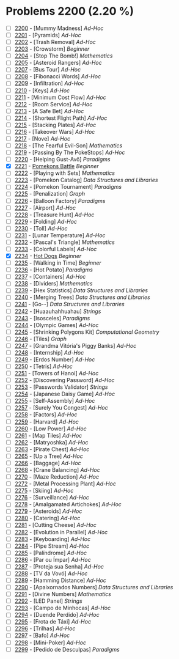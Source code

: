 # Problems 2200 (2.20 %)


- [ ] [2200](https://www.beecrowd.com.br/judge/en/problems/view/2200) - [Mummy Madness] *Ad-Hoc*
- [ ] [2201](https://www.beecrowd.com.br/judge/en/problems/view/2201) - [Pyramids] *Ad-Hoc*
- [ ] [2202](https://www.beecrowd.com.br/judge/en/problems/view/2202) - [Trash Removal] *Ad-Hoc*
- [ ] [2203](https://www.beecrowd.com.br/judge/en/problems/view/2203) - [Crowstorm] *Beginner*
- [ ] [2204](https://www.beecrowd.com.br/judge/en/problems/view/2204) - [Stop The Bomb!] *Mathematics*
- [ ] [2205](https://www.beecrowd.com.br/judge/en/problems/view/2205) - [Asteroid Rangers] *Ad-Hoc*
- [ ] [2207](https://www.beecrowd.com.br/judge/en/problems/view/2207) - [Bus Tour] *Ad-Hoc*
- [ ] [2208](https://www.beecrowd.com.br/judge/en/problems/view/2208) - [Fibonacci Words] *Ad-Hoc*
- [ ] [2209](https://www.beecrowd.com.br/judge/en/problems/view/2209) - [Infiltration] *Ad-Hoc*
- [ ] [2210](https://www.beecrowd.com.br/judge/en/problems/view/2210) - [Keys] *Ad-Hoc*
- [ ] [2211](https://www.beecrowd.com.br/judge/en/problems/view/2211) - [Minimum Cost Flow] *Ad-Hoc*
- [ ] [2212](https://www.beecrowd.com.br/judge/en/problems/view/2212) - [Room Service] *Ad-Hoc*
- [ ] [2213](https://www.beecrowd.com.br/judge/en/problems/view/2213) - [A Safe Bet] *Ad-Hoc*
- [ ] [2214](https://www.beecrowd.com.br/judge/en/problems/view/2214) - [Shortest Flight Path] *Ad-Hoc*
- [ ] [2215](https://www.beecrowd.com.br/judge/en/problems/view/2215) - [Stacking Plates] *Ad-Hoc*
- [ ] [2216](https://www.beecrowd.com.br/judge/en/problems/view/2216) - [Takeover Wars] *Ad-Hoc*
- [ ] [2217](https://www.beecrowd.com.br/judge/en/problems/view/2217) - [Nove] *Ad-Hoc*
- [ ] [2218](https://www.beecrowd.com.br/judge/en/problems/view/2218) - [The Fearful Evil-Son] *Mathematics*
- [ ] [2219](https://www.beecrowd.com.br/judge/en/problems/view/2219) - [Passing By The PokeStops] *Ad-Hoc*
- [ ] [2220](https://www.beecrowd.com.br/judge/en/problems/view/2220) - [Helping Gust-Avô] *Paradigms*
- [x] [2221](https://www.beecrowd.com.br/judge/en/problems/view/2221) - [Pomekons Battle](https://github.com/Luc4sguilherme/beecrowd/blob/master/problems/[2200-2299]/2221/code.js) *Beginner*
- [ ] [2222](https://www.beecrowd.com.br/judge/en/problems/view/2222) - [Playing with Sets] *Mathematics*
- [ ] [2223](https://www.beecrowd.com.br/judge/en/problems/view/2223) - [Pomekon Catalog] *Data Structures and Libraries*
- [ ] [2224](https://www.beecrowd.com.br/judge/en/problems/view/2224) - [Pomekon Tournament] *Paradigms*
- [ ] [2225](https://www.beecrowd.com.br/judge/en/problems/view/2225) - [Penalization] *Graph*
- [ ] [2226](https://www.beecrowd.com.br/judge/en/problems/view/2226) - [Balloon Factory] *Paradigms*
- [ ] [2227](https://www.beecrowd.com.br/judge/en/problems/view/2227) - [Airport] *Ad-Hoc*
- [ ] [2228](https://www.beecrowd.com.br/judge/en/problems/view/2228) - [Treasure Hunt] *Ad-Hoc*
- [ ] [2229](https://www.beecrowd.com.br/judge/en/problems/view/2229) - [Folding] *Ad-Hoc*
- [ ] [2230](https://www.beecrowd.com.br/judge/en/problems/view/2230) - [Toll] *Ad-Hoc*
- [ ] [2231](https://www.beecrowd.com.br/judge/en/problems/view/2231) - [Lunar Temperature] *Ad-Hoc*
- [ ] [2232](https://www.beecrowd.com.br/judge/en/problems/view/2232) - [Pascal's Triangle] *Mathematics*
- [ ] [2233](https://www.beecrowd.com.br/judge/en/problems/view/2233) - [Colorful Labels] *Ad-Hoc*
- [x] [2234](https://www.beecrowd.com.br/judge/en/problems/view/2234) - [Hot Dogs](https://github.com/Luc4sguilherme/beecrowd/blob/master/problems/[2200-2299]/2234/code.js) *Beginner*
- [ ] [2235](https://www.beecrowd.com.br/judge/en/problems/view/2235) - [Walking in Time] *Beginner*
- [ ] [2236](https://www.beecrowd.com.br/judge/en/problems/view/2236) - [Hot Potato] *Paradigms*
- [ ] [2237](https://www.beecrowd.com.br/judge/en/problems/view/2237) - [Containers] *Ad-Hoc*
- [ ] [2238](https://www.beecrowd.com.br/judge/en/problems/view/2238) - [Dividers] *Mathematics*
- [ ] [2239](https://www.beecrowd.com.br/judge/en/problems/view/2239) - [Hex Statistics] *Data Structures and Libraries*
- [ ] [2240](https://www.beecrowd.com.br/judge/en/problems/view/2240) - [Merging Trees] *Data Structures and Libraries*
- [ ] [2241](https://www.beecrowd.com.br/judge/en/problems/view/2241) - [Go--] *Data Structures and Libraries*
- [ ] [2242](https://www.beecrowd.com.br/judge/en/problems/view/2242) - [Huaauhahhuahau] *Strings*
- [ ] [2243](https://www.beecrowd.com.br/judge/en/problems/view/2243) - [Isosceles] *Paradigms*
- [ ] [2244](https://www.beecrowd.com.br/judge/en/problems/view/2244) - [Olympic Games] *Ad-Hoc*
- [ ] [2245](https://www.beecrowd.com.br/judge/en/problems/view/2245) - [Shrinking Polygons Kit] *Computational Geometry*
- [ ] [2246](https://www.beecrowd.com.br/judge/en/problems/view/2246) - [Tiles] *Graph*
- [ ] [2247](https://www.beecrowd.com.br/judge/en/problems/view/2247) - [Grandma Vitória's Piggy Banks] *Ad-Hoc*
- [ ] [2248](https://www.beecrowd.com.br/judge/en/problems/view/2248) - [Internship] *Ad-Hoc*
- [ ] [2249](https://www.beecrowd.com.br/judge/en/problems/view/2249) - [Erdos Number] *Ad-Hoc*
- [ ] [2250](https://www.beecrowd.com.br/judge/en/problems/view/2250) - [Tetris] *Ad-Hoc*
- [ ] [2251](https://www.beecrowd.com.br/judge/en/problems/view/2251) - [Towers of Hanoi] *Ad-Hoc*
- [ ] [2252](https://www.beecrowd.com.br/judge/en/problems/view/2252) - [Discovering Password] *Ad-Hoc*
- [ ] [2253](https://www.beecrowd.com.br/judge/en/problems/view/2253) - [Passwords Validator] *Strings*
- [ ] [2254](https://www.beecrowd.com.br/judge/en/problems/view/2254) - [Japanese Daisy Game] *Ad-Hoc*
- [ ] [2255](https://www.beecrowd.com.br/judge/en/problems/view/2255) - [Self-Assembly] *Ad-Hoc*
- [ ] [2257](https://www.beecrowd.com.br/judge/en/problems/view/2257) - [Surely You Congest] *Ad-Hoc*
- [ ] [2258](https://www.beecrowd.com.br/judge/en/problems/view/2258) - [Factors] *Ad-Hoc*
- [ ] [2259](https://www.beecrowd.com.br/judge/en/problems/view/2259) - [Harvard] *Ad-Hoc*
- [ ] [2260](https://www.beecrowd.com.br/judge/en/problems/view/2260) - [Low Power] *Ad-Hoc*
- [ ] [2261](https://www.beecrowd.com.br/judge/en/problems/view/2261) - [Map Tiles] *Ad-Hoc*
- [ ] [2262](https://www.beecrowd.com.br/judge/en/problems/view/2262) - [Matryoshka] *Ad-Hoc*
- [ ] [2263](https://www.beecrowd.com.br/judge/en/problems/view/2263) - [Pirate Chest] *Ad-Hoc*
- [ ] [2265](https://www.beecrowd.com.br/judge/en/problems/view/2265) - [Up a Tree] *Ad-Hoc*
- [ ] [2266](https://www.beecrowd.com.br/judge/en/problems/view/2266) - [Baggage] *Ad-Hoc*
- [ ] [2268](https://www.beecrowd.com.br/judge/en/problems/view/2268) - [Crane Balancing] *Ad-Hoc*
- [ ] [2270](https://www.beecrowd.com.br/judge/en/problems/view/2270) - [Maze Reduction] *Ad-Hoc*
- [ ] [2272](https://www.beecrowd.com.br/judge/en/problems/view/2272) - [Metal Processing Plant] *Ad-Hoc*
- [ ] [2275](https://www.beecrowd.com.br/judge/en/problems/view/2275) - [Skiing] *Ad-Hoc*
- [ ] [2276](https://www.beecrowd.com.br/judge/en/problems/view/2276) - [Surveillance] *Ad-Hoc*
- [ ] [2278](https://www.beecrowd.com.br/judge/en/problems/view/2278) - [Amalgamated Artichokes] *Ad-Hoc*
- [ ] [2279](https://www.beecrowd.com.br/judge/en/problems/view/2279) - [Asteroids] *Ad-Hoc*
- [ ] [2280](https://www.beecrowd.com.br/judge/en/problems/view/2280) - [Catering] *Ad-Hoc*
- [ ] [2281](https://www.beecrowd.com.br/judge/en/problems/view/2281) - [Cutting Cheese] *Ad-Hoc*
- [ ] [2282](https://www.beecrowd.com.br/judge/en/problems/view/2282) - [Evolution in Parallel] *Ad-Hoc*
- [ ] [2283](https://www.beecrowd.com.br/judge/en/problems/view/2283) - [Keyboarding] *Ad-Hoc*
- [ ] [2284](https://www.beecrowd.com.br/judge/en/problems/view/2284) - [Pipe Stream] *Ad-Hoc*
- [ ] [2285](https://www.beecrowd.com.br/judge/en/problems/view/2285) - [Palíndrome] *Ad-Hoc*
- [ ] [2286](https://www.beecrowd.com.br/judge/en/problems/view/2286) - [Par ou Ímpar] *Ad-Hoc*
- [ ] [2287](https://www.beecrowd.com.br/judge/en/problems/view/2287) - [Proteja sua Senha] *Ad-Hoc*
- [ ] [2288](https://www.beecrowd.com.br/judge/en/problems/view/2288) - [TV da Vovó] *Ad-Hoc*
- [ ] [2289](https://www.beecrowd.com.br/judge/en/problems/view/2289) - [Hamming Distance] *Ad-Hoc*
- [ ] [2290](https://www.beecrowd.com.br/judge/en/problems/view/2290) - [Apaixornados Numbers] *Data Structures and Libraries*
- [ ] [2291](https://www.beecrowd.com.br/judge/en/problems/view/2291) - [Divine Numbers] *Mathematics*
- [ ] [2292](https://www.beecrowd.com.br/judge/en/problems/view/2292) - [LED Panel] *Strings*
- [ ] [2293](https://www.beecrowd.com.br/judge/en/problems/view/2293) - [Campo de Minhocas] *Ad-Hoc*
- [ ] [2294](https://www.beecrowd.com.br/judge/en/problems/view/2294) - [Duende Perdido] *Ad-Hoc*
- [ ] [2295](https://www.beecrowd.com.br/judge/en/problems/view/2295) - [Frota de Táxi] *Ad-Hoc*
- [ ] [2296](https://www.beecrowd.com.br/judge/en/problems/view/2296) - [Trilhas] *Ad-Hoc*
- [ ] [2297](https://www.beecrowd.com.br/judge/en/problems/view/2297) - [Bafo] *Ad-Hoc*
- [ ] [2298](https://www.beecrowd.com.br/judge/en/problems/view/2298) - [Mini-Poker] *Ad-Hoc*
- [ ] [2299](https://www.beecrowd.com.br/judge/en/problems/view/2299) - [Pedido de Desculpas] *Paradigms*
